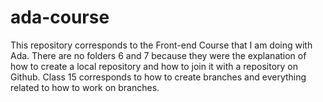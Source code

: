 # ada-course
This repository corresponds to the Front-end Course that I am doing with Ada.
There are no folders 6 and 7 because they were the explanation of how to create a 
local repository and how to join it with a repository on Github.
Class 15 corresponds to how to create branches and everything related to how to work on branches.
